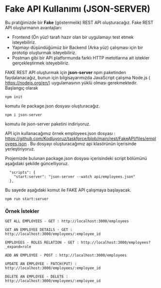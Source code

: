 Fake API Kullanımı (JSON-SERVER) 
======
Bu pratiğimizde bir **Fake** (göstermelik) REST API oluşturacağız. Fake REST API oluşturmanın avantajları:
- Frontend (Ön yüz) tarafı hazır olan bir uygulamayı test etmek isteyebiliriz.
- Yapmayı düşündüğümüz bir Backend (Arka yüz) çalışması için bir prototip oluşturmak isteyebiliriz.
- Postman gibi bir API platformunda farklı HTTP metotlarına ait istekler gerçekleştirmek isteyebiliriz.

FAKE REST API oluşturmak için **json-server** npm paketinden faydalanacağız, bunun için bilgisayarımızda JavaScript çalışma Node.js ( https://nodejs.org/en/) uygulamasının
yüklü olması gerekmektedir. Başlangıç olarak
```
npm init
```
komutu ile package.json dosyası oluşturacağız.
```
npm i json-server
```
komutu ile json-server paketini indiriyoruz.

API için kullanacağımız örnek employees.json dosyası : https://github.com/Kodluyoruz/taskforce/blob/main/rest/FakeAPI/files/employees.json . Bu dosyayı oluşturacağımız api 
klasörünün içerisinde yerleştiriyoruz.

Projemizde bulunan package.json dosyası içerisindeki script bölümünü aşağıdaki şekilde güncelliyoruz.
```
  "scripts": {
    "start:server": "json-server --watch api/employees.json"
  },
```

Bu sayede aşağıdaki komut ile FAKE API çalışmaya başlayacak.
```
npm run start:server
```

### Örnek İstekler
```
GET ALL EMPLOYEES - GET : http://localhost:3000/employees
```
```
GET AN EMPLOYEE DETAILS - GET : http://localhost:3000/employees/:employee_id
```
```
EMPLOYEES - ROLES RELATION - GET : http://localhost:3000/employees?_expand=role
```
```
ADD AN EMPLOYEE - POST : http://localhost:3000/employees
```
```
UPDATE AN EMPLOYEE - PATCH(PUT) : http://localhost:3000/employees/:employee_id
```
```
DELETE AN EMPLOYEE - DELETE : http://localhost:3000/employees/:employee_id
```
